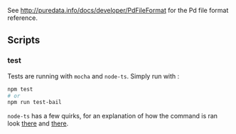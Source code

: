 See http://puredata.info/docs/developer/PdFileFormat for the Pd file format reference.

Scripts
---------



### test

Tests are running with `mocha` and `node-ts`. Simply run with :

```bash
npm test
# or
npm run test-bail
```

`node-ts` has a few quirks, for an explanation of how the command is ran look [there](https://github.com/TypeStrong/ts-node#mocha) and [there](https://github.com/TypeStrong/ts-node#help-my-types-are-missing).